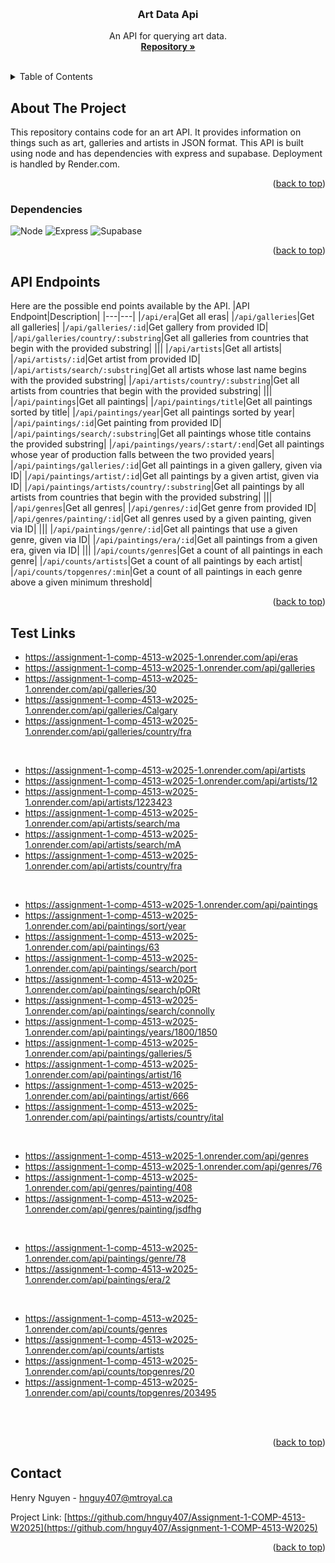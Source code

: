 <!-- Improved compatibility of back to top link: See: https://github.com/othneildrew/Best-README-Template/pull/73 -->
<a id="readme-top"></a>
<!--
*** Thanks for checking out the Best-README-Template. If you have a suggestion
*** that would make this better, please fork the repo and create a pull request
*** or simply open an issue with the tag "enhancement".
*** Don't forget to give the project a star!
*** Thanks again! Now go create something AMAZING! :D
-->


<!-- PROJECT LOGO -->
<br />
<div align="center">

  <h3 align="center">Art Data Api</h3>

  <p align="center">
    An API for querying art data.
    <br />
    <a href="https://github.com/hnguy407/Assignment-1-COMP-4513-W2025/"><strong>Repository »</strong></a>
    <br />
    <br />
  </p>
</div>



<!-- TABLE OF CONTENTS -->
<details>
  <summary>Table of Contents</summary>
  <ol>
    <li>
      <a href="#about-the-project">About The Project</a>
      <ul>
        <li><a href="#dependencies">Dependencies</a></li>
      </ul>
    </li>
    <li><a href="#api-endpoints">API Endpoints</a></li>
    <li><a href="#test-links">Test Links</a></li>
    <li><a href="#contact">Contact</a></li>
  </ol>
</details>



<!-- ABOUT THE PROJECT -->
## About The Project
This repository contains code for an art API. It provides information on things such as art, galleries and artists in JSON format. This API is built using node and has dependencies with express and supabase. Deployment is handled by Render.com.

<p align="right">(<a href="#readme-top">back to top</a>)</p>



### Dependencies

![Node][node-shield]
![Express][express-shield]
![Supabase][supabase-shield]


<p align="right">(<a href="#readme-top">back to top</a>)</p>



<!-- API Endpoint EXAMPLES -->
## API Endpoints
Here are the possible end points available by the API.
|API Endpoint|Description|
|---|---|
|`/api/era`|Get all eras|
|`/api/galleries`|Get all galleries|
|`/api/galleries/:id`|Get gallery from provided ID|
|`/api/galleries/country/:substring`|Get all galleries from countries that begin with the provided substring|
|||
|`/api/artists`|Get all artists|
|`/api/artists/:id`|Get artist from provided ID|
|`/api/artists/search/:substring`|Get all artists whose last name begins with the provided substring|
|`/api/artists/country/:substring`|Get all artists from countries that begin with the provided substring|
|||
|`/api/paintings`|Get all paintings|
|`/api/paintings/title`|Get all paintings sorted by title|
|`/api/paintings/year`|Get all paintings sorted by year|
|`/api/paintings/:id`|Get painting from provided ID|
|`/api/paintings/search/:substring`|Get all paintings whose title contains the provided substring|
|`/api/paintings/years/:start/:end`|Get all paintings whose year of production falls between the two provided years|
|`/api/paintings/galleries/:id`|Get all paintings in a given gallery, given via ID|
|`/api/paintings/artist/:id`|Get all paintings by a given artist, given via ID|
|`/api/paintings/artists/country/:substring`|Get all paintings by all artists from countries that begin with the provided substring|
|||
|`/api/genres`|Get all genres|
|`/api/genres/:id`|Get genre from provided ID|
|`/api/genres/painting/:id`|Get all genres used by a given painting, given via ID|
|||
|`/api/paintings/genre/:id`|Get all paintings that use a given genre, given via ID|
|`/api/paintings/era/:id`|Get all paintings from a given era, given via ID|
|||
|```/api/counts/genres```|Get a count of all paintings in each genre|
|```/api/counts/artists```|Get a count of all paintings by each artist|
|```/api/counts/topgenres/:min```|Get a count of all paintings in each genre above a given minimum threshold|

<p align="right">(<a href="#readme-top">back to top</a>)</p>



<!-- Test Links -->
## Test Links

- https://assignment-1-comp-4513-w2025-1.onrender.com/api/eras
- https://assignment-1-comp-4513-w2025-1.onrender.com/api/galleries
- https://assignment-1-comp-4513-w2025-1.onrender.com/api/galleries/30
- https://assignment-1-comp-4513-w2025-1.onrender.com/api/galleries/Calgary
- https://assignment-1-comp-4513-w2025-1.onrender.com/api/galleries/country/fra
<br/>

- https://assignment-1-comp-4513-w2025-1.onrender.com/api/artists
- https://assignment-1-comp-4513-w2025-1.onrender.com/api/artists/12
- https://assignment-1-comp-4513-w2025-1.onrender.com/api/artists/1223423
- https://assignment-1-comp-4513-w2025-1.onrender.com/api/artists/search/ma
- https://assignment-1-comp-4513-w2025-1.onrender.com/api/artists/search/mA
- https://assignment-1-comp-4513-w2025-1.onrender.com/api/artists/country/fra
<br/>

- https://assignment-1-comp-4513-w2025-1.onrender.com/api/paintings
- https://assignment-1-comp-4513-w2025-1.onrender.com/api/paintings/sort/year
- https://assignment-1-comp-4513-w2025-1.onrender.com/api/paintings/63
- https://assignment-1-comp-4513-w2025-1.onrender.com/api/paintings/search/port
- https://assignment-1-comp-4513-w2025-1.onrender.com/api/paintings/search/pORt
- https://assignment-1-comp-4513-w2025-1.onrender.com/api/paintings/search/connolly
- https://assignment-1-comp-4513-w2025-1.onrender.com/api/paintings/years/1800/1850
- https://assignment-1-comp-4513-w2025-1.onrender.com/api/paintings/galleries/5
- https://assignment-1-comp-4513-w2025-1.onrender.com/api/paintings/artist/16
- https://assignment-1-comp-4513-w2025-1.onrender.com/api/paintings/artist/666
- https://assignment-1-comp-4513-w2025-1.onrender.com/api/paintings/artists/country/ital
<br/>

- https://assignment-1-comp-4513-w2025-1.onrender.com/api/genres
- https://assignment-1-comp-4513-w2025-1.onrender.com/api/genres/76
- https://assignment-1-comp-4513-w2025-1.onrender.com/api/genres/painting/408
- https://assignment-1-comp-4513-w2025-1.onrender.com/api/genres/painting/jsdfhg
<br/>

- https://assignment-1-comp-4513-w2025-1.onrender.com/api/paintings/genre/78
- https://assignment-1-comp-4513-w2025-1.onrender.com/api/paintings/era/2
<br/>

- https://assignment-1-comp-4513-w2025-1.onrender.com/api/counts/genres
- https://assignment-1-comp-4513-w2025-1.onrender.com/api/counts/artists
- https://assignment-1-comp-4513-w2025-1.onrender.com/api/counts/topgenres/20
- https://assignment-1-comp-4513-w2025-1.onrender.com/api/counts/topgenres/203495
<br/>
<br/>

<p align="right">(<a href="#readme-top">back to top</a>)</p>

<!-- CONTACT -->
## Contact

Henry Nguyen - hnguy407@mtroyal.ca

Project Link: [https://github.com/hnguy407/Assignment-1-COMP-4513-W2025](https://github.com/hnguy407/Assignment-1-COMP-4513-W2025)

<p align="right">(<a href="#readme-top">back to top</a>)</p>



<!-- MARKDOWN LINKS & IMAGES -->
<!-- https://www.markdownguide.org/basic-syntax/#reference-style-links -->

[node-shield]: https://badgen.net/badge/Node.js/18.20.7/green
[express-shield]: https://badgen.net/badge/Express/4.21.2/blue
[supabase-shield]: https://badgen.net/badge/supabase-js/2.48.1/orange


<!--hey guess who pulled a template and is going to keep all these shields here in case i want them in the future-->
[contributors-shield]: https://img.shields.io/github/contributors/othneildrew/Best-README-Template.svg?style=for-the-badge
[contributors-url]: https://github.com/othneildrew/Best-README-Template/graphs/contributors
[forks-shield]: https://img.shields.io/github/forks/othneildrew/Best-README-Template.svg?style=for-the-badge
[forks-url]: https://github.com/othneildrew/Best-README-Template/network/members
[stars-shield]: https://img.shields.io/github/stars/othneildrew/Best-README-Template.svg?style=for-the-badge
[stars-url]: https://github.com/othneildrew/Best-README-Template/stargazers
[issues-shield]: https://img.shields.io/github/issues/othneildrew/Best-README-Template.svg?style=for-the-badge
[issues-url]: https://github.com/othneildrew/Best-README-Template/issues
[license-shield]: https://img.shields.io/github/license/othneildrew/Best-README-Template.svg?style=for-the-badge
[license-url]: https://github.com/othneildrew/Best-README-Template/blob/master/LICENSE.txt
[linkedin-shield]: https://img.shields.io/badge/-LinkedIn-black.svg?style=for-the-badge&logo=linkedin&colorB=555
[linkedin-url]: https://linkedin.com/in/othneildrew
[product-screenshot]: images/screenshot.png
[Next.js]: https://img.shields.io/badge/next.js-000000?style=for-the-badge&logo=nextdotjs&logoColor=white
[Next-url]: https://nextjs.org/
[React.js]: https://img.shields.io/badge/React-20232A?style=for-the-badge&logo=react&logoColor=61DAFB
[React-url]: https://reactjs.org/
[Vue.js]: https://img.shields.io/badge/Vue.js-35495E?style=for-the-badge&logo=vuedotjs&logoColor=4FC08D
[Vue-url]: https://vuejs.org/
[Angular.io]: https://img.shields.io/badge/Angular-DD0031?style=for-the-badge&logo=angular&logoColor=white
[Angular-url]: https://angular.io/
[Svelte.dev]: https://img.shields.io/badge/Svelte-4A4A55?style=for-the-badge&logo=svelte&logoColor=FF3E00
[Svelte-url]: https://svelte.dev/
[Laravel.com]: https://img.shields.io/badge/Laravel-FF2D20?style=for-the-badge&logo=laravel&logoColor=white
[Laravel-url]: https://laravel.com
[Bootstrap.com]: https://img.shields.io/badge/Bootstrap-563D7C?style=for-the-badge&logo=bootstrap&logoColor=white
[Bootstrap-url]: https://getbootstrap.com
[JQuery.com]: https://img.shields.io/badge/jQuery-0769AD?style=for-the-badge&logo=jquery&logoColor=white
[JQuery-url]: https://jquery.com 
